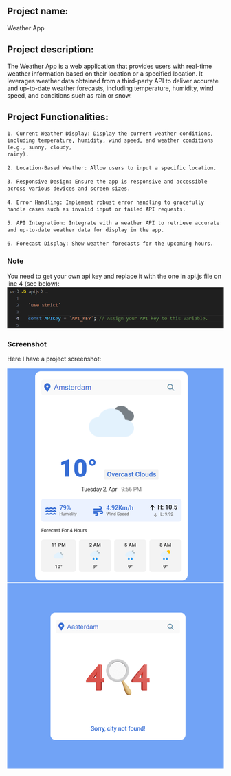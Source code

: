 ## Project name:
Weather App

## Project description:
The Weather App is a web application that provides users with real-time weather 
information based on their location or a specified location. It leverages weather data 
obtained from a third-party API to deliver accurate and up-to-date weather forecasts,
including temperature, humidity, wind speed, and conditions such as rain or snow.

## Project Functionalities:
    1. Current Weather Display: Display the current weather conditions, including temperature, humidity, wind speed, and weather conditions (e.g., sunny, cloudy, 
    rainy).

    2. Location-Based Weather: Allow users to input a specific location.

    3. Responsive Design: Ensure the app is responsive and accessible across various devices and screen sizes.

    4. Error Handling: Implement robust error handling to gracefully handle cases such as invalid input or failed API requests.
    
    5. API Integration: Integrate with a weather API to retrieve accurate and up-to-date weather data for display in the app.

    6. Forecast Display: Show weather forecasts for the upcoming hours.

### Note
You need to get your own api key and replace it with the one in api.js file on line 4 (see below):
![Api key example](./screenshots/API_KEY_NOTE.png)


### Screenshot
Here I have a project screenshot:

![screenshot](./screenshots/screenshot.png)
![page not found](./screenshots/page_not_found.png)
